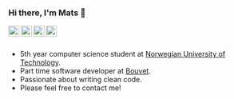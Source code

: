 ### Hi there, I'm Mats 👋

<a href="https://twitter.com/maattss">
  <img align="left" alt="Mats Twitter" width="22px" src="https://cdn.jsdelivr.net/npm/simple-icons@v3/icons/twitter.svg" />
</a>
<a href="https://www.instagram.com/matstyldum/">
  <img align="left" alt="Mats Intagram" width="22px" src="https://cdn.jsdelivr.net/npm/simple-icons@v3/icons/instagram.svg" />
</a>
<a href="https://www.linkedin.com/in/mtyldum/">
  <img align="left" alt="Mats LinkdeIN" width="22px" src="https://cdn.jsdelivr.net/npm/simple-icons@v3/icons/linkedin.svg" />
</a>
<a href="mailto:ma.tyldum@gmail.com">
  <img align="left" alt="Mats Gmail" width="22px" src="https://cdn.jsdelivr.net/npm/simple-icons@v3/icons/gmail.svg" />
</a>

<br />
<br />

- 5th year computer science student at [Norwegian University of Technology](https://www.ntnu.edu/).
- Part time software developer at [Bouvet](https://en.bouvet.no/).
- Passionate about writing clean code.
- Please feel free to contact me!
